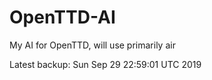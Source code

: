 # OpenTTD-AI
My AI for OpenTTD, will use primarily air

Latest backup: Sun Sep 29 22:59:01 UTC 2019
